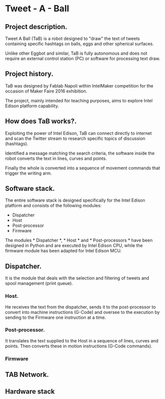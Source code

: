 # Tweet - A - Ball

## Project description.
Tweet A Ball (TaB) is a robot designed to "draw" the text of tweets containing specific hashtags on balls, eggs and other spherical surfaces.

Unlike other Eggbot and similar, TaB is fully autonomous and does not require an external control station (PC) or software for processing text draw.

## Project history.
TaB was designed by Fablab Napoli within IntelMaker competition for the occasion of Maker Faire 2016 exhibition.

The project, mainly intended for teaching purposes, aims to explore Intel Edison platform capability.

## How does TaB works?.
Exploiting the power of Intel Edison, TaB can connect directly to internet and scan the Twitter stream to research specific topics of discussion (hashtags).

Identified a message matching the search criteria, the software inside the robot converts the text in lines, curves and points.

Finally the whole is converted into a sequence of movement commands that trigger the writing arm.

## Software stack.
The entire software stack is designed specifically for the Intel Edison platform and consists of the following modules:

* Dispatcher
* Host
* Post-processor
* Firmware

The modules * Dispatcher *, * Host * and * Post-processors * have been designed in Python and are executed by Intel Edison CPU, while the firmware module has been adapted for Intel Edison MCU.

## Dispatcher.
It is the module that deals with the selection and filtering of tweets and spool management (print queue).

### Host.
He receives the text from the dispatcher, sends it to the post-processor to convert into machine instructions (G-Code) and oversee to the execution by sending to the Firmware one instruction at a time.

### Post-processor.
It translates the text supplied to the Host in a sequence of lines, curves and points. Then converts these in motion instructions (G-Code commands).

### Firmware

## TAB Network.

## Hardware stack
